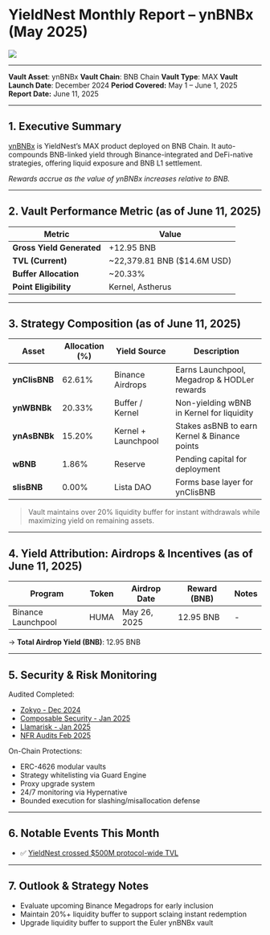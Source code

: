 # YieldNest Monthly Report – ynBNBx (May 2025)

![](https://gov.yieldnest.finance/uploads/default/optimized/1X/72a7e7c3cfd3c29e1546e3e5c638d4350b13b19d_2_690x388.jpeg)

---

**Vault Asset**: ynBNBx
**Vault Chain**: BNB Chain
**Vault Type**: MAX
**Vault Launch Date**: December 2024
**Period Covered:** May 1 – June 1, 2025
**Report Date:** June 11, 2025

---

## 1. Executive Summary

[ynBNBx](https://app.yieldnest.finance/restake/ynBNBx) is YieldNest’s MAX product deployed on BNB Chain. It auto-compounds BNB-linked yield through Binance-integrated and DeFi-native strategies, offering liquid exposure and BNB L1 settlement.

*Rewards accrue as the value of ynBNBx increases relative to BNB.*

---

## 2. Vault Performance Metric (as of June 11, 2025)

| Metric                      | Value                           |
| ------------------------- | ------------------------------- |
| **Gross Yield Generated** | +12.95 BNB                     |
| **TVL (Current)**         | ~22,379.81 BNB ($14.6M USD) |
| **Buffer Allocation**     | ~20.33%                        |
| **Point Eligibility** | Kernel, Astherus                |

---

## 3. Strategy Composition (as of June 11, 2025)

| **Asset**     | **Allocation (%)** | **Yield Source**               | **Description**                                                                                                                                 |
| ------------- | ------------------ | ------------------------------ | ----------------------------------------------------------------------------------------------------------------------------------------------- |
| **ynClisBNB** | 62.61%             | Binance Airdrops               | 	Earns Launchpool, Megadrop & HODLer rewards                       |
| **ynWBNBk**   | 20.33%             | Buffer / Kernel      | Non-yielding wBNB in Kernel for liquidity |
| **ynAsBNBk**  | 15.20%             | Kernel + Launchpool    | Stakes asBNB to earn Kernel & Binance points                                                         |
| **wBNB**      | 1.86%              | Reserve             | Pending capital for deployment                                                                               |
| **slisBNB**   | 0.00%              | Lista DAO | Forms base layer for ynClisBNB                         |

> Vault maintains over 20% liquidity buffer for instant withdrawals while maximizing yield on remaining assets.

---

## 4. Yield Attribution: Airdrops & Incentives (as of June 11, 2025)

| Program                | Token | Airdrop Date | Reward (BNB) | Notes                                      |
| ---------------------- | ----- | ------------ | ------------ | ------------------------------------------ |
| Binance Launchpool     | HUMA   | May 26, 2025 | 12.95 BNB     | -               |

→ **Total Airdrop Yield (BNB)**: 12.95 BNB

---

## 5. Security & Risk Monitoring

Audited Completed:

* [Zokyo - Dec 2024	](https://github.com/yieldnest/Publications/blob/main/audits/zokyo_audit_yieldnest_dec12th_2024.pdf)
* [Composable Security - Jan 2025](https://github.com/yieldnest/Publications/blob/main/audits/composable_security_yieldnest_jan_2025.pdf)
* [Llamarisk - Jan 2025](https://www.llamarisk.com/research/asset-risk-ynbnbx)
* [NFR Audits Feb 2025	](https://github.com/yieldnest/Publications/blob/main/audits/yieldnest_max_vault_withdrawer_audit_report.pdf)

On-Chain Protections:
* ERC-4626 modular vaults
* Strategy whitelisting via Guard Engine
* Proxy upgrade system
* 24/7 monitoring via Hypernative
* Bounded execution for slashing/misallocation defense

---

## 6. Notable Events This Month

* ✅ [YieldNest crossed $500M protocol-wide TVL](https://x.com/YieldNestFi/status/1925240021961093397)

---

## 7. Outlook & Strategy Notes

* Evaluate upcoming Binance Megadrops for early inclusion
* Maintain 20%+ liquidity buffer to support sclaing instant redemption
* Upgrade liquidity buffer to support the Euler ynBNBx vault